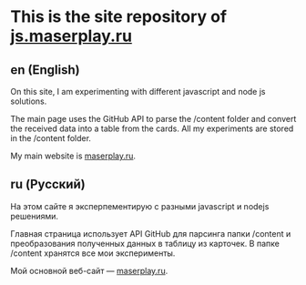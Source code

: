# This is the site repository of [js.maserplay.ru](https://js.maserplay.ru)
## en (English)
On this site, I am experimenting with different javascript and node js solutions.

The main page uses the GitHub API to parse the /content folder and convert the received data into a table from the cards. All my experiments are stored in the /content folder.

My main website is [maserplay.ru](https://maserplay.ru).

## ru (Русский) 
На этом сайте я эксперпементирую с разными javascript и nodejs решениями. 

Главная страница использует API GitHub для парсинга папки /content и преобразования полученных данных в таблицу из карточек. В папке /content хранятся все мои эксперименты.

Мой основной веб-сайт — [maserplay.ru](https://maserplay.ru).
